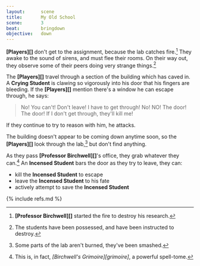 ```yaml
---
layout:      scene
title:       My Old School
scene:       3
beat:        bringdown
objective:   down
---
```



**[Players][]** don't get to the assignment, because the lab catches fire.[^0]
They awake to the sound of sirens, and must flee their rooms.
On their way out, they observe some of their peers doing very strange things.[^1]

The **[Players][]** travel through a section of the building which has caved in.
A **Crying Student** is clawing so vigorously into his door that his fingers are bleeding.
If the **[Players][]** mention there's a window he can escape through, he says:

> No! You can't! Don't leave! I have to get through! No! NO!
> The door! The door! If I don't get through, they'll kill me!

If they continue to try to reason with him, he attacks.

The building doesn't appear to be coming down anytime soon,
so the **[Players][]** look through the lab,[^2] but don't find anything.

As they pass **[Professor Birchwell][]**'s office, they grab whatever they can.[^3]
An **Incensed Student** bars the door as they try to leave, they can:

- kill the **Incensed Student** to escape
- leave the **Incensed Student** to his fate
- actively attempt to save the **Incensed Student**


[^0]: **[Professor Birchwell][]** started the fire to destroy his research.
[^1]: The students have been possessed, and have been instructed to destroy.
[^2]: Some parts of the lab aren't burned, they've been smashed.
[^3]: This is, in fact, *[Birchwell's Grimoire][grimoire]*, a powerful spell-tome.

{% include refs.md %}














